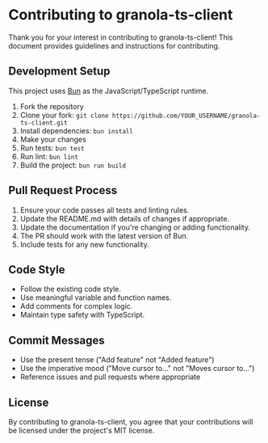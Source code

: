 # Contributing to granola-ts-client

Thank you for your interest in contributing to granola-ts-client! This document provides guidelines and instructions for contributing.

## Development Setup

This project uses [Bun](https://bun.sh/) as the JavaScript/TypeScript runtime.

1. Fork the repository
2. Clone your fork: `git clone https://github.com/YOUR_USERNAME/granola-ts-client.git`
3. Install dependencies: `bun install`
4. Make your changes
5. Run tests: `bun test`
6. Run lint: `bun lint`
7. Build the project: `bun run build`

## Pull Request Process

1. Ensure your code passes all tests and linting rules.
2. Update the README.md with details of changes if appropriate.
3. Update the documentation if you're changing or adding functionality.
4. The PR should work with the latest version of Bun.
5. Include tests for any new functionality.

## Code Style

- Follow the existing code style.
- Use meaningful variable and function names.
- Add comments for complex logic.
- Maintain type safety with TypeScript.

## Commit Messages

- Use the present tense ("Add feature" not "Added feature")
- Use the imperative mood ("Move cursor to..." not "Moves cursor to...")
- Reference issues and pull requests where appropriate

## License

By contributing to granola-ts-client, you agree that your contributions will be licensed under the project's MIT license.